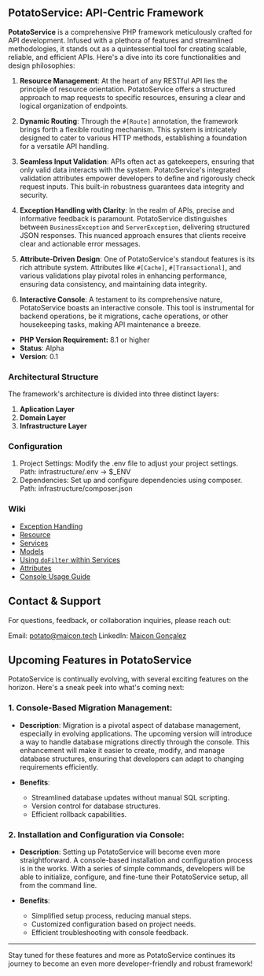
## PotatoService: API-Centric Framework

**PotatoService** is a comprehensive PHP framework meticulously crafted for API development. Infused with a plethora of features and streamlined methodologies, it stands out as a quintessential tool for creating scalable, reliable, and efficient APIs. Here's a dive into its core functionalities and design philosophies:

1.  **Resource Management**: At the heart of any RESTful API lies the principle of resource orientation. PotatoService offers a structured approach to map requests to specific resources, ensuring a clear and logical organization of endpoints.
    
2.  **Dynamic Routing**: Through the `#[Route]` annotation, the framework brings forth a flexible routing mechanism. This system is intricately designed to cater to various HTTP methods, establishing a foundation for a versatile API handling.
    
3.  **Seamless Input Validation**: APIs often act as gatekeepers, ensuring that only valid data interacts with the system. PotatoService's integrated validation attributes empower developers to define and rigorously check request inputs. This built-in robustness guarantees data integrity and security.
    
4.  **Exception Handling with Clarity**: In the realm of APIs, precise and informative feedback is paramount. PotatoService distinguishes between `BusinessException` and `ServerException`, delivering structured JSON responses. This nuanced approach ensures that clients receive clear and actionable error messages.
    
5.  **Attribute-Driven Design**: One of PotatoService's standout features is its rich attribute system. Attributes like `#[Cache]`, `#[Transactional]`, and various validations play pivotal roles in enhancing performance, ensuring data consistency, and maintaining data integrity.
    
6.  **Interactive Console**: A testament to its comprehensive nature, PotatoService boasts an interactive console. This tool is instrumental for backend operations, be it migrations, cache operations, or other housekeeping tasks, making API maintenance a breeze.


* **PHP Version Requirement:** 8.1 or higher
* **Status**: Alpha
* **Version**: 0.1

### Architectural Structure
The framework's architecture is divided into three distinct layers:

1. **Aplication Layer**
2. **Domain Layer**
3. **Infrastructure Layer**

### Configuration
1. Project Settings: Modify the .env file to adjust your project settings. Path: infrastructure/.env -> $_ENV
2. Dependencies: Set up and configure dependencies using composer. Path: infrastructure/composer.json

### Wiki
* [Exception Handling](https://github.com/Dellacurtais/PotatoService/wiki/Exception-Handling)
* [Resource](https://github.com/Dellacurtais/PotatoService/wiki/Resource-Management)
* [Services](https://github.com/Dellacurtais/PotatoService/wiki/Services)
* [Models](https://github.com/Dellacurtais/PotatoService/wiki/Models)
* [Using `doFilter` within Services](https://github.com/Dellacurtais/PotatoService/wiki/Using-%60doFilter%60-within-Services)
* [Attributes](https://github.com/Dellacurtais/PotatoService/wiki/Attributes)
* [Console Usage Guide](https://github.com/Dellacurtais/PotatoService/wiki/Console-Usage-Guide)

## Contact & Support

For questions, feedback, or collaboration inquiries, please reach out:

Email: potato@maicon.tech
LinkedIn: [Maicon Gonçalez](https://www.linkedin.com/in/maicongoncalez/)

## Upcoming Features in PotatoService

PotatoService is continually evolving, with several exciting features on the horizon. Here's a sneak peek into what's coming next:

### 1. Console-Based Migration Management:

-   **Description**: Migration is a pivotal aspect of database management, especially in evolving applications. The upcoming version will introduce a way to handle database migrations directly through the console. This enhancement will make it easier to create, modify, and manage database structures, ensuring that developers can adapt to changing requirements efficiently.
    
-   **Benefits**:
    -   Streamlined database updates without manual SQL scripting.
    -   Version control for database structures.
    -   Efficient rollback capabilities.

### 2. Installation and Configuration via Console:

-   **Description**: Setting up PotatoService will become even more straightforward. A console-based installation and configuration process is in the works. With a series of simple commands, developers will be able to initialize, configure, and fine-tune their PotatoService setup, all from the command line.
    
-   **Benefits**:
    -   Simplified setup process, reducing manual steps.
    -   Customized configuration based on project needs.
    -   Efficient troubleshooting with console feedback.

----------

Stay tuned for these features and more as PotatoService continues its journey to become an even more developer-friendly and robust framework!
